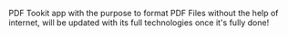 PDF Tookit app with the purpose to format PDF Files without the help of internet, will be updated with its full technologies once it's fully done!
